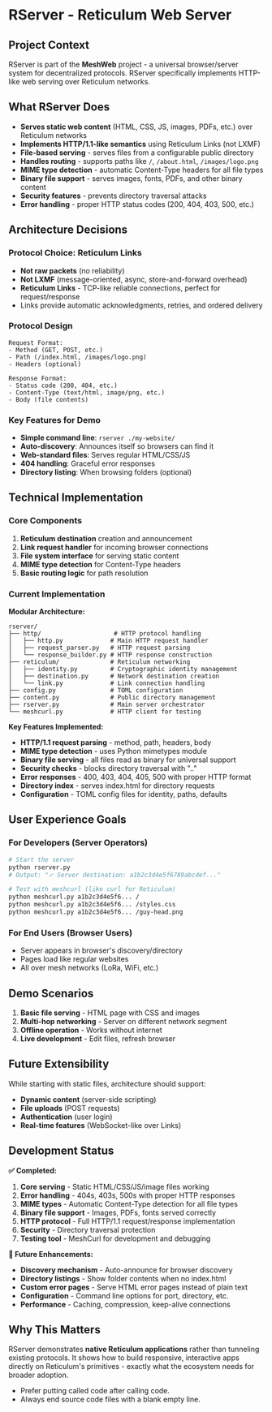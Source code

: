 # RServer - Reticulum Web Server

## Project Context

RServer is part of the **MeshWeb** project - a universal browser/server system for decentralized protocols. RServer specifically implements HTTP-like web serving over Reticulum networks.

## What RServer Does

- **Serves static web content** (HTML, CSS, JS, images, PDFs, etc.) over Reticulum networks
- **Implements HTTP/1.1-like semantics** using Reticulum Links (not LXMF)
- **File-based serving** - serves files from a configurable public directory
- **Handles routing** - supports paths like `/`, `/about.html`, `/images/logo.png`
- **MIME type detection** - automatic Content-Type headers for all file types
- **Binary file support** - serves images, fonts, PDFs, and other binary content
- **Security features** - prevents directory traversal attacks
- **Error handling** - proper HTTP status codes (200, 404, 403, 500, etc.)

## Architecture Decisions

### Protocol Choice: Reticulum Links
- **Not raw packets** (no reliability)
- **Not LXMF** (message-oriented, async, store-and-forward overhead)
- **Reticulum Links** - TCP-like reliable connections, perfect for request/response
- Links provide automatic acknowledgments, retries, and ordered delivery

### Protocol Design
```
Request Format:
- Method (GET, POST, etc.)
- Path (/index.html, /images/logo.png)
- Headers (optional)

Response Format:  
- Status code (200, 404, etc.)
- Content-Type (text/html, image/png, etc.)
- Body (file contents)
```

### Key Features for Demo
- **Simple command line**: `rserver ./my-website/`
- **Auto-discovery**: Announces itself so browsers can find it
- **Web-standard files**: Serves regular HTML/CSS/JS
- **404 handling**: Graceful error responses
- **Directory listing**: When browsing folders (optional)

## Technical Implementation

### Core Components
1. **Reticulum destination** creation and announcement
2. **Link request handler** for incoming browser connections  
3. **File system interface** for serving static content
4. **MIME type detection** for Content-Type headers
5. **Basic routing logic** for path resolution

### Current Implementation

**Modular Architecture:**
```
rserver/
├── http/                    # HTTP protocol handling
│   ├── http.py             # Main HTTP request handler
│   ├── request_parser.py   # HTTP request parsing
│   └── response_builder.py # HTTP response construction
├── reticulum/              # Reticulum networking
│   ├── identity.py         # Cryptographic identity management
│   ├── destination.py      # Network destination creation
│   └── link.py             # Link connection handling
├── config.py               # TOML configuration
├── content.py              # Public directory management
├── rserver.py              # Main server orchestrator
└── meshcurl.py             # HTTP client for testing

```

**Key Features Implemented:**
- **HTTP/1.1 request parsing** - method, path, headers, body
- **MIME type detection** - uses Python mimetypes module
- **Binary file serving** - all files read as binary for universal support
- **Security checks** - blocks directory traversal with ".."
- **Error responses** - 400, 403, 404, 405, 500 with proper HTTP format
- **Directory index** - serves index.html for directory requests
- **Configuration** - TOML config files for identity, paths, defaults

## User Experience Goals

### For Developers (Server Operators)
```bash
# Start the server
python rserver.py
# Output: "✓ Server destination: a1b2c3d4e5f6789abcdef..."

# Test with meshcurl (like curl for Reticulum)
python meshcurl.py a1b2c3d4e5f6... /
python meshcurl.py a1b2c3d4e5f6... /styles.css
python meshcurl.py a1b2c3d4e5f6... /guy-head.png
```

### For End Users (Browser Users)
- Server appears in browser's discovery/directory
- Pages load like regular websites
- All over mesh networks (LoRa, WiFi, etc.)

## Demo Scenarios

1. **Basic file serving** - HTML page with CSS and images
2. **Multi-hop networking** - Server on different network segment
3. **Offline operation** - Works without internet
4. **Live development** - Edit files, refresh browser

## Future Extensibility

While starting with static files, architecture should support:
- **Dynamic content** (server-side scripting)
- **File uploads** (POST requests)
- **Authentication** (user login)
- **Real-time features** (WebSocket-like over Links)

## Development Status

**✅ Completed:**
1. **Core serving** - Static HTML/CSS/JS/image files working
2. **Error handling** - 404s, 403s, 500s with proper HTTP responses
3. **MIME types** - Automatic Content-Type detection for all file types
4. **Binary file support** - Images, PDFs, fonts served correctly
5. **HTTP protocol** - Full HTTP/1.1 request/response implementation
6. **Security** - Directory traversal protection
7. **Testing tool** - MeshCurl for development and debugging

**🚧 Future Enhancements:**
- **Discovery mechanism** - Auto-announce for browser discovery
- **Directory listings** - Show folder contents when no index.html
- **Custom error pages** - Serve HTML error pages instead of plain text
- **Configuration** - Command line options for port, directory, etc.
- **Performance** - Caching, compression, keep-alive connections

## Why This Matters

RServer demonstrates **native Reticulum applications** rather than tunneling existing protocols. It shows how to build responsive, interactive apps directly on Reticulum's primitives - exactly what the ecosystem needs for broader adoption.
- Prefer putting called code after calling code.
- Always end source code files with a blank empty line.
